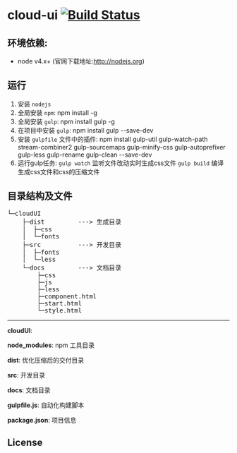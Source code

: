 cloud-ui [![Build Status](https://travis-ci.org/cloud-templates/cloud-ui.svg?branch=master)](https://travis-ci.org/cloud-templates/cloud-ui)
===

## 环境依赖:
- node v4.x+ (官网下载地址:http://nodejs.org)


## 运行
1. 安装 `nodejs`
1. 全局安装 `npm`: npm install -g
1. 全局安装 `gulp`: npm install gulp -g
1. 在项目中安装 `gulp`: npm install gulp --save-dev
1. 安装 `gulpfile` 文件中的插件: npm install gulp-util gulp-watch-path stream-combiner2 gulp-sourcemaps gulp-minify-css gulp-autoprefixer gulp-less gulp-rename gulp-clean --save-dev
1. 运行gulp任务: `gulp watch`  监听文件改动实时生成css文件  `gulp build`  编译生成css文件和css的压缩文件

## 目录结构及文件
<pre>
└─cloudUI
    ├─dist         ---> 生成目录
    │  ├─css
    │  └─fonts
    ├─src          ---> 开发目录
    │  ├─fonts
    │  └─less
    └─docs         ---> 文档目录
        ├─css
        ├─js
        ├─less
        ├─component.html
        ├─start.html
        └─style.html
</pre>

------------

**cloudUI**:

**node_modules**: npm 工具目录

**dist**: 优化压缩后的交付目录

**src**: 开发目录

**docs**: 文档目录

**gulpfile.js**: 自动化构建脚本

**package.json**: 项目信息

License
-------

